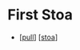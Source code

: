 # First Stoa

- [[pull]] [[stoa]]



[//begin]: # "Autogenerated link references for markdown compatibility"
[pull]: pull "Pull"
[stoa]: stoa "Stoa"
[//end]: # "Autogenerated link references"
